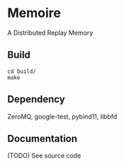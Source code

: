 # Memoire
A Distributed Replay Memory

## Build
```shell
cd build/
make
```

## Dependency
ZeroMQ, google-test, pybind11, libbfd

## Documentation
(TODO) See source code

